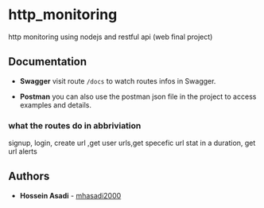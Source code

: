 # http_monitoring
http monitoring using nodejs and restful api (web final project)


## Documentation
* **Swagger** visit route ``` /docs ``` to watch routes infos in Swagger.

* **Postman** you can also use the postman json file in the project to access examples and details.

### what the routes do in abbriviation

signup, login, create url ,get user urls,get specefic url stat in a duration, get url alerts

## Authors

* **Hossein Asadi** - [mhasadi2000](https://github.com/mhasadi2000)

